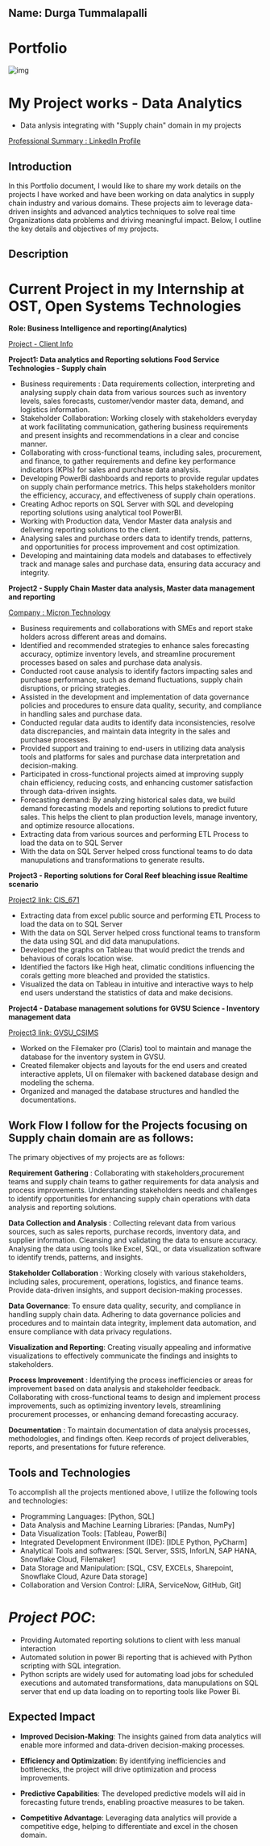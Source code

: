 ## Name: Durga Tummalapalli
# Portfolio

![img](https://www.hostinger.com/tutorials/wp-content/uploads/sites/2/2021/08/how-to-make-an-online-portfolio.webp)

# My Project works - Data Analytics

- Data anlysis integrating with "Supply chain" domain in my projects

[Professional Summary : LinkedIn Profile](https://www.linkedin.com/in/durga-saranya-t-886a47146/)

## Introduction

In this Portfolio document, I would like to share my work details on the projects I have worked and have been working on data analytics in supply chain industry and various domains. These projects aim to leverage data-driven insights and advanced analytics techniques to solve real time Organizations data problems and driving meaningful impact. Below, I outline the key details and objectives of my projects.

## Description

# Current Project in my Internship at OST, Open Systems Technologies
**Role: Business Intelligence and reporting(Analytics)**

[Project - Client Info ](https://marmonfoodservice.com/our-story/)

**Project1: Data analytics and Reporting solutions Food Service Technologies - Supply chain**

- Business requirements : Data requirements collection, interpreting and analysing supply chain data from various sources such as inventory levels, sales forecasts, customer/vendor master data, demand, and logistics information.
- Stakeholder Collaboration: Working closely with stakeholders everyday at work facilitating communication, gathering business requirements and present insights and recommendations in a clear and concise manner.
- Collaborating with cross-functional teams, including sales, procurement, and finance, to gather requirements and define key performance indicators (KPIs) for sales and purchase data analysis.
- Developing PowerBi dashboards and reports to provide regular updates on supply chain performance metrics. This helps stakeholders monitor the efficiency, accuracy, and effectiveness of supply chain operations.
- Creating Adhoc reports on SQL Server with SQL and developing reporting solutions using analytical tool PowerBI.
- Working with Production data, Vendor Master data analysis and delivering reporting solutions to the client.
- Analysing sales and purchase orders data to identify trends, patterns, and opportunities for process improvement and cost optimization.
- Developing and maintaining data models and databases to effectively track and manage sales and purchase data, ensuring data accuracy and integrity.


**Project2 - Supply Chain Master data analysis, Master data management and reporting**

[Company : Micron Technology](https://www.micron.com/about/our-commitment/sourcing-responsibly/supply-chain)

- Business requirements and collaborations with SMEs and report stake holders across different areas and domains.
- Identified and recommended strategies to enhance sales forecasting accuracy, optimize inventory levels, and streamline procurement processes based on sales and purchase data analysis.
- Conducted root cause analysis to identify factors impacting sales and purchase performance, such as demand fluctuations, supply chain disruptions, or pricing strategies.
- Assisted in the development and implementation of data governance policies and procedures to ensure data quality, security, and compliance in handling sales and purchase data.
- Conducted regular data audits to identify data inconsistencies, resolve data discrepancies, and maintain data integrity in the sales and purchase processes.
- Provided support and training to end-users in utilizing data analysis tools and platforms for sales and purchase data interpretation and decision-making.
- Participated in cross-functional projects aimed at improving supply chain efficiency, reducing costs, and enhancing customer satisfaction through data-driven insights.
- Forecasting demand: By analyzing historical sales data, we build demand forecasting models and reporting solutions to predict future sales. This helps the client to plan production levels, manage inventory, and optimize resource allocations.
- Extracting data from various sources and performing ETL Process to load the data on to SQL Server
- With the data on SQL Server helped cross functional teams to do data manupulations and transformations to generate results.


**Project3 - Reporting solutions for Coral Reef bleaching issue Realtime scenario**

[Project2 link: CIS_671](https://coralreefwatch.noaa.gov/satellite/research/coral_bleaching_report.php)

- Extracting data from excel public source and performing ETL Process to load the data on to SQL Server
- With the data on SQL Server helped cross functional teams to transform the data using SQL and did data manupulations.
- Developed the graphs on Tableau that would predict the trends and behavious of corals location wise.
- Identified the factors like High heat, climatic conditions influencing the corals getting more bleached and provided the statistics.
- Visualized the data on Tableau in intuitive and interactive ways to help end users understand the statistics of data and make decisions.


**Project4 - Database management solutions for GVSU Science - Inventory management data**

[Project3 link: GVSU_CSIMS](https://www.gvsu.edu/clas/labresource/chemical-and-supply-information-management-system-70-60.htm)

- Worked on the Filemaker pro (Claris) tool to maintain and manage the database for the inventory system in GVSU.
- Created filemaker objects and layouts for the end users and created interactive applets, UI on filemaker with backened database design and  modeling the schema.
- Organized and managed the database structures and handled the documentations.


## Work Flow I follow for the Projects focusing on Supply chain domain are as follows:

The primary objectives of my projects are as follows:

**Requirement Gathering** : Collaborating with stakeholders,procurement teams and supply chain teams to gather requirements for data analysis and process improvements. Understanding stakeholders needs and challenges to identify opportunities for enhancing supply chain operations with data analysis and reporting solutions.

**Data Collection and Analysis** : Collecting relevant data from various sources, such as sales reports, purchase records, inventory data, and supplier information. Cleansing and validating the data to ensure accuracy. Analysing the data using tools like Excel, SQL, or data visualization software to identify trends, patterns, and insights.

**Stakeholder Collaboration** : Working closely with various stakeholders, including sales, procurement, operations, logistics, and finance teams. Provide data-driven insights, and support decision-making processes.

**Data Governance**: To ensure data quality, security, and compliance in handling supply chain data. Adhering to data governance policies and procedures and to maintain data integrity, implement data automation, and ensure compliance with data privacy regulations.

**Visualization and Reporting**: Creating visually appealing and informative visualizations to effectively communicate the findings and insights to stakeholders.

**Process Improvement** : Identifying the process inefficiencies or areas for improvement based on data analysis and stakeholder feedback. Collaborating with cross-functional teams to design and implement process improvements, such as optimizing inventory levels, streamlining procurement processes, or enhancing demand forecasting accuracy.

**Documentation** : To maintain documentation of data analysis processes, methodologies, and findings often. Keep records of project deliverables, reports, and presentations for future reference.

## Tools and Technologies

To accomplish all the projects mentioned above, I utilize the following tools and technologies:

- Programming Languages: [Python, SQL]
- Data Analysis and Machine Learning Libraries: [Pandas, NumPy]
- Data Visualization Tools: [Tableau, PowerBi]
- Integrated Development Environment (IDE): [IDLE Python, PyCharm]
- Analytical Tools and softwares: [SQL Server, SSIS, InforLN, SAP HANA, Snowflake Cloud, Filemaker]
- Data Storage and Manipulation: [SQL, CSV, EXCELs, Sharepoint, Snowflake Cloud, Azure Data storage]
- Collaboration and Version Control: [JIRA, ServiceNow, GitHub, Git]


# ***Project POC***:

- Providing Automated reporting solutions to client with less manual interaction
- Automated solution in power Bi reporting that is achieved with Python scripting with SQL integration.
- Python scripts are widely used for automating load jobs for scheduled executions and automated transformations, data manupulations on SQL server that end up data loading on to reporting tools like Power Bi.


## Expected Impact

- **Improved Decision-Making**: The insights gained from data analytics will enable more informed and data-driven decision-making processes.

- **Efficiency and Optimization**: By identifying inefficiencies and bottlenecks, the project will drive optimization and process improvements.

- **Predictive Capabilities**: The developed predictive models will aid in forecasting future trends, enabling proactive measures to be taken.

- **Competitive Advantage**: Leveraging data analytics will provide a competitive edge, helping to differentiate and excel in the chosen domain.



